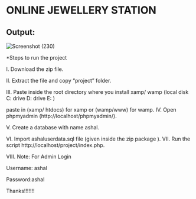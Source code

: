 # ONLINE JEWELLERY STATION
## Output:
![Screenshot (230)](https://user-images.githubusercontent.com/90265701/189528337-73af861f-97fd-4346-92ba-ec6b4cc68a30.png)


*Steps to run the project

I. Download the zip file.

II. Extract the file and copy “project” folder.

III. Paste inside the root directory where you install xamp/ wamp (local disk C: drive D: drive E: )

paste in (xamp/ htdocs) for xamp or (wamp/www) for wamp. IV. Open phpmyadmin (http://localhost/phpmyadmin/).

V. Create a database with name ashal.

VI. Import ashaluserdata.sql file (given inside the zip package ). VII. Run the script http://localhost/project/index.php.

VIII. Note: For Admin Login

Username: ashal

Password:ashal

Thanks!!!!!!!
